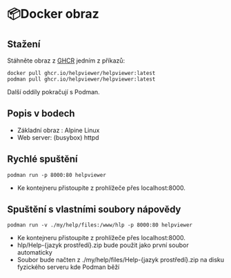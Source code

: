 # &#128230;Docker obraz

## Stažení
Stáhněte obraz z [GHCR][target] jedním z příkazů:

```
docker pull ghcr.io/helpviewer/helpviewer:latest
podman pull ghcr.io/helpviewer/helpviewer:latest
```

Další oddíly pokračují s Podman.

## Popis v bodech

- Základní obraz : Alpine Linux
- Web server: (busybox) httpd

## Rychlé spuštění
```
podman run -p 8000:80 helpviewer
```

- Ke kontejneru přistoupíte z prohlížeče přes localhost:8000.

## Spuštění s vlastními soubory nápovědy
```
podman run -v ./my/help/files:/www/hlp -p 8000:80 helpviewer
```

- Ke kontejneru přistoupíte z prohlížeče přes localhost:8000.
- hlp/Help-{jazyk prostředí}.zip bude použit jako první soubor automaticky
- Soubor bude načten z ./my/help/files/Help-{jazyk prostředí}.zip na disku fyzického serveru kde Podman běží

[target]: https://github.com/HelpViewer/HelpViewer/pkgs/container/helpviewer "Container images"